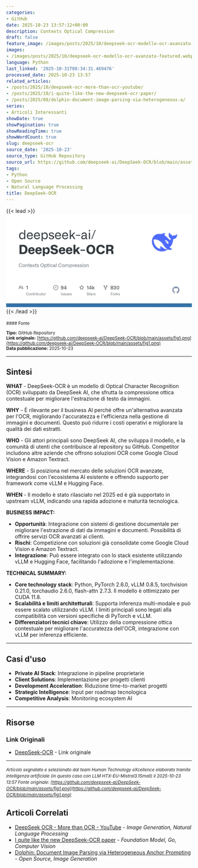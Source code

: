 ```yaml
---
categories:
- GitHub
date: 2025-10-23 13:57:12+00:00
description: Contexts Optical Compression
draft: false
feature_image: /images/posts/2025/10/deepseek-ocr-modello-ocr-avanzato-featured.webp
images:
- /images/posts/2025/10/deepseek-ocr-modello-ocr-avanzato-featured.webp
language: Python
last_linked: '2025-10-31T08:34:31.469476'
processed_date: 2025-10-23 13:57
related_articles:
- /posts/2025/10/deepseek-ocr-more-than-ocr-youtube/
- /posts/2025/10/i-quite-like-the-new-deepseek-ocr-paper/
- /posts/2025/08/dolphin-document-image-parsing-via-heterogeneous-a/
series:
- Articoli Interessanti
showDate: true
showPagination: true
showReadingTime: true
showWordCount: true
slug: deepseek-ocr
source_date: '2025-10-23'
source_type: GitHub Repository
source_url: https://github.com/deepseek-ai/DeepSeek-OCR/blob/main/assets/fig1.png
tags:
- Python
- Open Source
- Natural Language Processing
title: DeepSeek-OCR
---
```


{{< lead >}}
![DeepSeek-OCR repository preview](/images/posts/2025/10/deepseek-ocr-modello-ocr-avanzato-featured.webp)
{{< /lead >}}

<small>
#### Fonte

**Tipo:** GitHub Repository  
**Link originale:** [https://github.com/deepseek-ai/DeepSeek-OCR/blob/main/assets/fig1.png](https://github.com/deepseek-ai/DeepSeek-OCR/blob/main/assets/fig1.png)  
**Data pubblicazione:** 2025-10-23

</small>

---

## Sintesi

**WHAT** - DeepSeek-OCR è un modello di Optical Character Recognition (OCR) sviluppato da DeepSeek AI, che sfrutta la compressione ottica contestuale per migliorare l'estrazione di testo da immagini.

**WHY** - È rilevante per il business AI perché offre un'alternativa avanzata per l'OCR, migliorando l'accuratezza e l'efficienza nella gestione di immagini e documenti. Questo può ridurre i costi operativi e migliorare la qualità dei dati estratti.

**WHO** - Gli attori principali sono DeepSeek AI, che sviluppa il modello, e la comunità di utenti che contribuisce al repository su GitHub. Competitor includono altre aziende che offrono soluzioni OCR come Google Cloud Vision e Amazon Textract.

**WHERE** - Si posiziona nel mercato delle soluzioni OCR avanzate, integrandosi con l'ecosistema AI esistente e offrendo supporto per framework come vLLM e Hugging Face.

**WHEN** - Il modello è stato rilasciato nel 2025 ed è già supportato in upstream vLLM, indicando una rapida adozione e maturità tecnologica.

**BUSINESS IMPACT:**
- **Opportunità**: Integrazione con sistemi di gestione documentale per migliorare l'estrazione di dati da immagini e documenti. Possibilità di offrire servizi OCR avanzati ai clienti.
- **Rischi**: Competizione con soluzioni già consolidate come Google Cloud Vision e Amazon Textract.
- **Integrazione**: Può essere integrato con lo stack esistente utilizzando vLLM e Hugging Face, facilitando l'adozione e l'implementazione.

**TECHNICAL SUMMARY:**
- **Core technology stack**: Python, PyTorch 2.6.0, vLLM 0.8.5, torchvision 0.21.0, torchaudio 2.6.0, flash-attn 2.7.3. Il modello è ottimizzato per CUDA 11.8.
- **Scalabilità e limiti architetturali**: Supporta inferenza multi-modale e può essere scalato utilizzando vLLM. I limiti principali sono legati alla compatibilità con versioni specifiche di PyTorch e vLLM.
- **Differenziatori tecnici chiave**: Utilizzo della compressione ottica contestuale per migliorare l'accuratezza dell'OCR, integrazione con vLLM per inferenza efficiente.

---

## Casi d'uso

- **Private AI Stack**: Integrazione in pipeline proprietarie
- **Client Solutions**: Implementazione per progetti clienti
- **Development Acceleration**: Riduzione time-to-market progetti
- **Strategic Intelligence**: Input per roadmap tecnologica
- **Competitive Analysis**: Monitoring ecosystem AI

---



## Risorse

### Link Originali
- [DeepSeek-OCR](https://github.com/deepseek-ai/DeepSeek-OCR/blob/main/assets/fig1.png) - Link originale


---

*<small>Articolo segnalato e selezionato dal team Human Technology eXcellence elaborato tramite intelligenza artificiale (in questo caso con LLM HTX-EU-Mistral3.1Small) il 2025-10-23 13:57
Fonte originale: [https://github.com/deepseek-ai/DeepSeek-OCR/blob/main/assets/fig1.png](https://github.com/deepseek-ai/DeepSeek-OCR/blob/main/assets/fig1.png)</small>*

## Articoli Correlati

- [DeepSeek OCR - More than OCR - YouTube](/posts/2025/10/deepseek-ocr-more-than-ocr-youtube/) - *Image Generation, Natural Language Processing*
- [I quite like the new DeepSeek-OCR paper](/posts/2025/10/i-quite-like-the-new-deepseek-ocr-paper/) - *Foundation Model, Go, Computer Vision*
- [Dolphin: Document Image Parsing via Heterogeneous Anchor Prompting](/posts/2025/08/dolphin-document-image-parsing-via-heterogeneous-a/) - *Open Source, Image Generation*